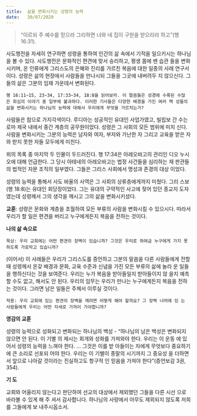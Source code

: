 ```yaml
---
title:  삶을 변화시키는 성령의 능력
date:   30/07/2020
---
```


> <p></p>
> “이르되 주 예수를 믿으라 그리하면 너와 네 집이 구원을 받으리라 하고”(행 16:31).

사도행전을 자세히 연구하면 성령을 통하여 인간의 삶 속에서 기적을 일으키시는 하나님을 볼 수 있다. 사도행전은 문화적인 편견에 맞서 승리하고, 평생 몸에 밴 습관 들을 변화시키며, 온 인류에게 그리스도의 은혜와 진리를 가르친 복음에 대한 일종의 사례 연구서이다. 성령은 삶의 현장에서 사람들을 만나시되 그들을 그곳에 내버려두 지 않으신다. 그들의 삶은 그분의 임재 가운데서 변화된다.

`행 16:11~15, 23~34, 17:33~34, 18:8을 읽어보라. 이 말씀들은 성경에 수록된 수많 은 회심의 이야기 중 일부에 불과하다. 이러한 기사들은 다양한 배경을 가진 여러 백 성들의 삶을 변화시키는 하나님의 능력에 대해서 우리에게 무엇을 가르치는가?`

사람들은 참으로 가지각색이다. 루디아는 성공적인 유대인 사업가였고, 빌립보 간 수는 로마 제국 내에서 중간 계층의 공무원이었다. 성령은 그 사회의 모든 범위에 미치 신다. 사람을 변화시키는 그분의 능력은 남자와 여자, 부자와 가난한 자 그리고 교육을 받은 자와 받지 못한 자들 모두에게 미친다.

위의 목록 중 마지막 두 인물이 두드러진다. 행 17:34은 아레오바고의 관리인 디오 누시오에 대해 언급한다. 그 당시 아테네의 아레오바고는 법정 사건들을 심리하는 재 판관들의 법적인 자문 조직의 일부였다. 그들은 그리스 사회에서 명성과 존경의 대상 이었다.

성령의 능력을 통해서 사도 바울의 사역은 그 사회의 상류층에게까지 미쳤다. 그리 스보(행 18:8)는 유대인 회당장이었다. 그는 유대의 구약적인 사고에 젖어 있던 종교지 도자였는데 성령께서 그의 생각을 깨시고 그의 삶을 변화시키셨다.

**교훈**: 성령은 문화와 계층을 초월하여 모든 부류의 사람을 변화시킬 수 있으시다. 따라서 우리가 할 일은 편견을 버리고 누구에게든지 복음을 전하는 것이다.

**나의 삶 속으로**

`묵상: 우리 교회에는 어떤 편견의 장벽이 있습니까? 그것은 우리로 하여금 누구에게 가지 못하도록 가로막고 있습니까?`

(이어서) 이 사례들은 우리가 그리스도를 증언하고 그분의 말씀을 다른 사람들에게 전할 때 성령께서 온갖 배경과 문화, 교육 수준과 신념을 가진 모든 부류의 삶에 놀라 운 일들을 행하신다는 것을 보여준다. 우리는 누가 복음을 받아들일지 받아들이지 않 을지 예측할 수도 없고, 해서도 안 된다. 우리의 임무는 우리가 만나는 누구에게든지 복음을 전하는 것이다. 그러면 남은 일들은 주께서 이루실 것이다.

`적용: 우리 교회에 있는 편견의 장벽을 깨려면 어떻게 해야 할까요? 그 장벽 너머에 있 는 사람들에게 우리는 어떤 자세로 가까이 가야합니까?`

**영감의 교훈**

성령의 능력으로 성화되고 변화되는 하나님의 백성 - “하나님의 남은 백성은 변화되지 않으면 안 된다. 이 기별 의 제시는 회개와 성화를 가져와야 한다. 우리는 이 운동 에 있어서 성령의 능력을 느껴야 한다. … 그것은 이를 받 아들이는 자에게 무엇보다 중요하기에 큰 소리로 선포되 어야 한다. 우리는 이 기별이 종말의 시기까지 그 중요성 을 더하면서 앞으로 나아갈 것이라는 진실하고도 항구적 인 믿음을 가져야 한다”(증언보감 3권, 354).

**기 도**

교회와 어울리지 않는다고 판단하여 선교의 대상에서 제외했던 그들을 다른 시선 으로 바라볼 수 있게 해 주 셔서 감사합니다. 하나님의 사랑에서 아무도 제외되지 않도록 저희를 그들에게 보 내주시옵소서.